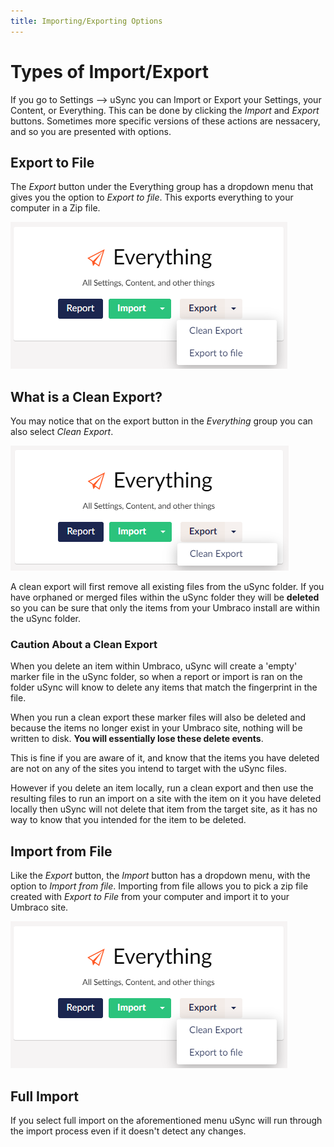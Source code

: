 ```yaml
---
title: Importing/Exporting Options
---
```


# Types of Import/Export

If you go to Settings --> uSync you can Import or Export your Settings, your Content, or Everything. This can be done by clicking the *Import* and *Export* buttons. Sometimes more specific versions of these actions are nessacery, and so you are presented with options.

## Export to File

The *Export* button under the Everything group has a dropdown menu that gives you the option to *Export to file*. This exports everything to your computer in a Zip file.

![Export to File button](export-file.png)

## What is a Clean Export?

You may notice that on the export button in the *Everything* group you can also select *Clean Export*. 

![Clean export button](clean.png)

A clean export will first remove all existing files from the uSync folder. If you have orphaned or merged files within the uSync folder they will be **deleted** so you can be sure that only the items from your Umbraco install are within the uSync folder. 

### Caution About a Clean Export 
When you delete an item within Umbraco, uSync will create a 'empty' marker file in the uSync folder, so when a report or import is ran on the folder uSync will know to delete any items that match the fingerprint in the file.

When you run a clean export these marker files will also be deleted and because the items no longer exist in your Umbraco site, nothing will be written to disk. **You will essentially lose these delete events**.

This is fine if you are aware of it, and know that the items you have deleted are not on any of the sites you intend to target with the uSync files. 

However if you delete an item locally, run a clean export and then use the resulting files to run an import on a site with the item on it you have deleted locally then uSync will not delete that item from the target site, as it has no way to know that you intended for the item to be deleted.

## Import from File

Like the *Export* button, the *Import* button has a dropdown menu, with the option to *Import from file*. Importing from file allows you to pick a zip file created with *Export to File* from your computer and import it to your Umbraco site.

![Export from file button](export-file.png)

## Full Import

If you select full import on the aforementioned menu uSync will run through the import process even if it doesn't detect any changes. 